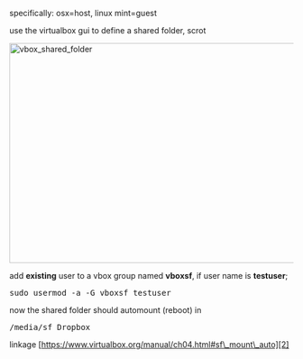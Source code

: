 specifically: osx=host, linux mint=guest

use the virtualbox gui to define a shared folder, scrot

[<img src="http://brontosaurusrex.mooo.com/wp-content/uploads/2014/07/vbox_shared_folder.png" alt="vbox_shared_folder" width="589" height="390" class="aligncenter size-full wp-image-3312" />][1]

add **existing** user to a vbox group named **vboxsf**, if user name is **testuser**;

<pre>sudo usermod -a -G vboxsf testuser</pre>

now the shared folder should automount (reboot) in 

<pre>/media/sf_Dropbox</pre>

linkage [https://www.virtualbox.org/manual/ch04.html#sf\_mount\_auto][2]

 [1]: http://brontosaurusrex.mooo.com/wp-content/uploads/2014/07/vbox_shared_folder.png
 [2]: https://www.virtualbox.org/manual/ch04.html#sf_mount_auto
